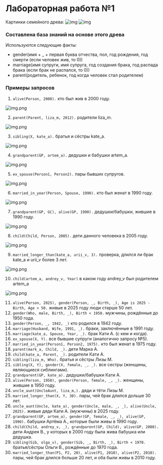 # Лабораторная работа №1

Картинки семейного древа:
![img](./assets/part1.png)
![img](./assets/part2.png)

### Составлена база знаний на основе этого древа

Используются следующие факты:
- gender(имя + _ + первая буква отчества, пол, год рождения, год смерти (если человек жив, то 0))
- marriage(имя супруги, имя супруга, год создания брака, год распада брака (если брак не распался, то 0))
- parent(родитель, ребенок, год когда человек стал родителем)

### Примеры запросов
1) `alive(Person, 2000).` кто был жив в 2000 году.

![img.png](assets/sample1.png)

2) `parent(Parent, liza_m, 2012).` родители liza_m.

![img.png](assets/sample2.png)

3) `sibling(X, kate_a).` братья и сёстры kate_a.

![img.png](assets/sample3.png)

4) `grandparent(GP, artem_a).` дедушки и бабушки artem_a.

![img.png](assets/sample4.png)

5) `ex_spouse(Person1, Person2).` пары бывших супругов.

![img.png](assets/sample5.png)

6) `married_in_year(Person, Spouse, 1990).` кто был женат в 1990 году.

![img.png](assets/sample6.png)

7) `grandparent(GP, GC), alive(GP, 1990).` дедушки/бабушки, жившие в 1990 году.

![img.png](assets/sample7.png)

8) `child(Child, Person, 2005).` дети данного человека в 2005 году.

![img.png](assets/sample8.png)

9) `married_longer_than(kate_a, urii_v, 3).` проверка, длился ли брак kate_a и urii_v более 3 лет.

![img.png](assets/sample9.png)

10) `child(artem_a, andrey_v, Year)` в каком году andrey_v был родителем artem_a

![img.png](assets/sample10.png)

11) `alive(Person, 2025), gender(Person, _, Birth, _), Age is 2025 - Birth, Age > 50.` живые в 2025 году люди старше 50 лет.
12) `gender(Who, male, Birth, _), Birth < 1950.` мужчины, рождённые до 1950 года.
13) `gender(Person, _, 1942, _)` кто родился в 1942 году.
14) `marriage(Husband, Wife, 1991, _).` браки, заключённые в 1991 году.
15) `marriage(kate_a, Spouse, Year, _).` брак Кати А. (с кем и когда).
16) `ex_spouse(X, Y).` все бывшие супруги (аналогично запросу №5).
17) `married_in_year(Person1, Person2, 1975).` кто был женат в 1975 году.
18) `parent(mark_a, Child, _).` дети Марка А.
19) `child(kate_a, Parent, _).` родители Кати А.
20) `sibling(liza_m, Who).` братья и сёстры Лизы М.
21) `sibling(X, Y), gender(X, female, _, _).` все сестры (женщины, являющиеся сиблингами).
22) `grandparent(GP, kate_a).` дедушки/бабушки Кати А.
23) `alive(Person, 1950), gender(Person, female, _, _).` женщины, жившие в 1950 году.
24) `uncle_aunt(UncleAunt, liza_m,).` дяди и тёти Лизы М.
25) `married_longer_than(X, Y, 30).` пары, чей брак длился дольше 30 лет.
26) `uncle_aunt(Uncle, kate_a), gender(Uncle, male, _, _), alive(Uncle, 2025).` живые дяди Кати А. (мужчины) в 2025 году.
27) `grandparent(GP, artem_a), gender(GP, female, _, _), alive(GP, 1990).` бабушки Артёма А., которые были живы в 1990 году.
28) `child(Child, andrey_v, _), grandparent(GP, Child), alive(GP, 2000).` дети Андрея В., у которых в 2000 году была жива бабушка или дедушка.
29) `sibling(Sib, olga_v), gender(Sib, _, Birth, _), Birth < 1970.` братья/сёстры Ольги В., рождённые до 1970 года.
30) `married_longer_than(P1, P2, 20), alive(P1, 2010), alive(P2, 2010).` пары, чей брак длился больше 20 лет, и оба были живы в 2010 году.
